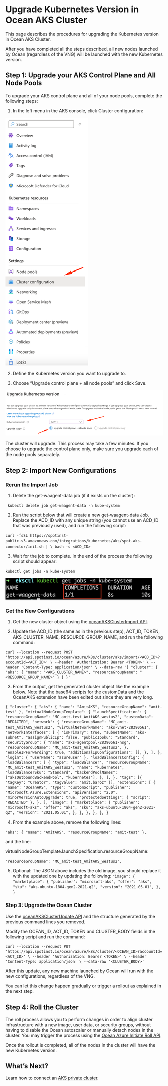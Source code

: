 # Upgrade Kubernetes Version in Ocean AKS Cluster

This page describes the procedures for upgrading the Kubernetes version in Ocean AKS Cluster.

After you have completed all the steps described, all new nodes launched by Ocean (regardless of the VNG) will be launched with the new Kubernetes version.

## Step 1: Upgrade your AKS Control Plane and All Node Pools

To upgrade your AKS control plane and all of your node pools, complete the following steps:

1. In the left menu in the AKS console, click Cluster configuration:

<img src="/ocean/_media/upgrade-aks-cluster-1.png" />

2. Define the Kubernetes version you want to upgrade to.

3. Choose “Upgrade control plane + all node pools” and click Save.

<img src="/ocean/_media/upgrade-aks-cluster-2.png" />

The cluster will upgrade. This process may take a few minutes.
If you choose to upgrade the control plane only, make sure you upgrade each of the node pools separately.

## Step 2: Import New Configurations

### Rerun the Import Job

1. Delete the get-waagent-data job (if it exists on the cluster):

` kubectl delete job get-waagent-data -n kube-system`

2. Run the script below that will create a new get-waagent-data Job.
Replace the ACD_ID with any unique string (you cannot use an ACD_ID that was previously used), and run the following script:

`curl -fsSL https://spotinst-public.s3.amazonaws.com/integrations/kubernetes/aks/spot-aks-connector/init.sh | \ bash -s <ACD_ID>`

3. Wait for the job to complete. In the end of the process the following script should appear:

`kubectl get jobs -n kube-system`

<img src="/ocean/_media/upgrade-aks-cluster-3.png" />

### Get the New Configurations

1. Get the new cluster object using the [oceanAKSClusterImport API](https://docs.spot.io/api/#operation/oceanAKSClusterImport).

2. Update the ACD_ID (the same as in the previous step), ACT_ID, TOKEN, AKS_CLUSTER_NAME, RESOURCE_GROUP_NAME, and run the following command:

```
curl --location --request POST 'https://api.spotinst.io/ocean/azure/k8s/cluster/aks/import/<ACD_ID>?accountId=<ACT_ID>' \ --header 'Authorization: Bearer <TOKEN>' \ --header 'Content-Type: application/json' \ --data-raw '{ "cluster": { "aks": { "name": "<AKS_CLUSTER_NAME>", "resourceGroupName": "<RESOURCE_GROUP_NAME>" } } }'
```

3. From the output, get the generated cluster object like the example below. Note that the base64 scripts for the customData and the OceanAKS extension have been edited out since they are very long.

```
{ "cluster": { "aks": { "name": "AmitAKS", "resourceGroupName": "amit-test" }, "virtualNodeGroupTemplate": { "launchSpecification": { "resourceGroupName": "MC_amit-test_AmitAKS_westus2", "customData": "REDACTED", "network": { "resourceGroupName": "MC_amit-test_AmitAKS_westus2", "virtualNetworkName": "aks-vnet-28390561", "networkInterfaces": [ { "isPrimary": true, "subnetName": "aks-subnet", "assignPublicIp": false, "publicIpSku": "Standard", "securityGroup": { "name": "aks-agentpool-28390561-nsg", "resourceGroupName": "MC_amit-test_AmitAKS_westus2", }, "enableIPForwarding": true, "additionalIpConfigurations": [], }, ], }, "login": { "userName": "azureuser" }, "loadBalancersConfig": { "loadBalancers": [ { "type": "loadBalancer", "resourceGroupName": "MC_amit-test_AmitAKS_westus2", "name": "kubernetes", "loadBalancerSku": "Standard", "backendPoolNames": ["aksOutboundBackendPool", "kubernetes"], }, ], }, "tags": [{ "tagKey": "Creator", "tagValue": "amit.baroz" }], "extensions": [ { "name": "OceanAKS", "type": "customScript", "publisher": "Microsoft.Azure.Extensions", "apiVersion": "2.0", "minorVersionAutoUpgrade": true, "protectedSettings": { "script": "REDACTED" }, }, ], "image": { "marketplace": { "publisher": "microsoft-aks", "offer": "aks", "sku": "aks-ubuntu-1804-gen2-2021-q2", "version": "2021.05.01", }, }, }, }, }, }
```

4. From the example above, remove the following lines:

`"aks": { "name": "AmitAKS", "resourceGroupName": "amit-test" },`

and the line:

virtualNodeGroupTemplate.launchSpecification.resourceGroupName:

`"resourceGroupName": "MC_amit-test_AmitAKS_westus2",`

5. Optional: The JSON above includes the old image, you should replace it with the updated one by updating the following:
`"image": { "marketplace": { "publisher": "microsoft-aks", "offer": "aks", "sku": "aks-ubuntu-1804-gen2-2021-q2", "version": "2021.05.01", }, }`

### Step 3: Upgrade the Ocean Cluster

Use the [oceanAKSClusterUpdate API](https://docs.spot.io/api/#operation/oceanAKSClusterUpdate) and the structure generated by the previous command lines you removed.

Modify the OCEAN_ID, ACT_ID, TOKEN and CLUSTER_BODY fields in the following script and run the command:

```
curl --location --request PUT 'https://api.spotinst.io/ocean/azure/k8s/cluster/<OCEAN_ID>?accountId=<ACT_ID>' \ --header 'Authorization: Bearer <TOKEN>' \ --header 'Content-Type: application/json' \ --data-raw '<CLUSTER_BODY>'
```

After this update, any new machine launched by Ocean will run with the new configurations, regardless of the VNG.

You can let this change happen gradually or trigger a rollout as explained in the next step.

## Step 4: Roll the Cluster

The roll process allows you to perform changes in order to align cluster infrastructure with a new image, user data, or security groups, without having to disable the Ocean autoscaler or manually detach nodes in the cluster. You may trigger the process using the [Ocean Azure Initiate Roll API](https://docs.spot.io/api/#operation/oceanAzureRollInit).

Once the rollout is completed, all of the nodes in the cluster will have the new Kubernetes version.

## What’s Next?

Learn how to connect an [AKS private cluster](ocean/tutorials/connect-an-aks-private-cluster).
